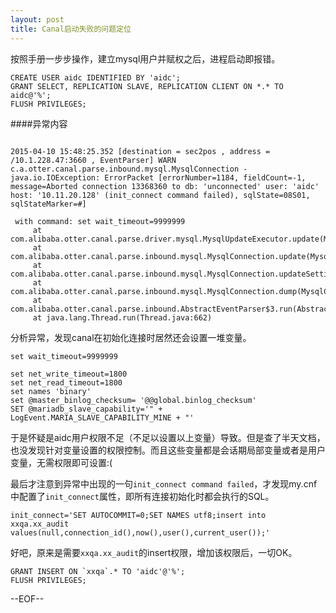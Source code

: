 ```yaml
---
layout: post
title: Canal启动失败的问题定位
---
```



按照手册一步步操作，建立mysql用户并赋权之后，进程启动即报错。

```
CREATE USER aidc IDENTIFIED BY 'aidc';
GRANT SELECT, REPLICATION SLAVE, REPLICATION CLIENT ON *.* TO aidc@'%';
FLUSH PRIVILEGES;
```

####异常内容

```

2015-04-10 15:48:25.352 [destination = sec2pos , address = /10.1.228.47:3660 , EventParser] WARN  c.a.otter.canal.parse.inbound.mysql.MysqlConnection - java.io.IOException: ErrorPacket [errorNumber=1184, fieldCount=-1, message=Aborted connection 13368360 to db: 'unconnected' user: 'aidc' host: '10.11.20.128' (init_connect command failed), sqlState=08S01, sqlStateMarker=#]

 with command: set wait_timeout=9999999
     at com.alibaba.otter.canal.parse.driver.mysql.MysqlUpdateExecutor.update(MysqlUpdateExecutor.java:49)
     at com.alibaba.otter.canal.parse.inbound.mysql.MysqlConnection.update(MysqlConnection.java:73)
     at com.alibaba.otter.canal.parse.inbound.mysql.MysqlConnection.updateSettings(MysqlConnection.java:172)
     at com.alibaba.otter.canal.parse.inbound.mysql.MysqlConnection.dump(MysqlConnection.java:105)
     at com.alibaba.otter.canal.parse.inbound.AbstractEventParser$3.run(AbstractEventParser.java:209)
     at java.lang.Thread.run(Thread.java:662)
```

分析异常，发现canal在初始化连接时居然还会设置一堆变量。

```
set wait_timeout=9999999

set net_write_timeout=1800
set net_read_timeout=1800
set names 'binary'
set @master_binlog_checksum= '@@global.binlog_checksum'
SET @mariadb_slave_capability='" + LogEvent.MARIA_SLAVE_CAPABILITY_MINE + "'
```

于是怀疑是aidc用户权限不足（不足以设置以上变量）导致。但是查了半天文档，也没发现针对变量设置的权限控制。而且这些变量都是会话期局部变量或者是用户变量，无需权限即可设置:(

最后才注意到异常中出现的一句`init_connect command failed`，才发现my.cnf中配置了`init_connect`属性，即所有连接初始化时都会执行的SQL。

```
init_connect='SET AUTOCOMMIT=0;SET NAMES utf8;insert into xxqa.xx_audit values(null,connection_id(),now(),user(),current_user());'
```

好吧，原来是需要`xxqa.xx_audit`的insert权限，增加该权限后，一切OK。

```
GRANT INSERT ON `xxqa`.* TO 'aidc'@'%';
FLUSH PRIVILEGES;
```

--EOF--